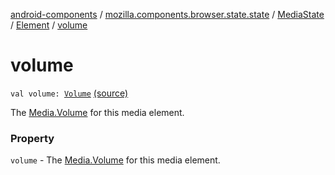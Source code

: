 [android-components](../../../index.md) / [mozilla.components.browser.state.state](../../index.md) / [MediaState](../index.md) / [Element](index.md) / [volume](./volume.md)

# volume

`val volume: `[`Volume`](../../../mozilla.components.concept.engine.media/-media/-volume/index.md) [(source)](https://github.com/mozilla-mobile/android-components/blob/master/components/browser/state/src/main/java/mozilla/components/browser/state/state/MediaState.kt#L48)

The [Media.Volume](../../../mozilla.components.concept.engine.media/-media/-volume/index.md) for this media element.

### Property

`volume` - The [Media.Volume](../../../mozilla.components.concept.engine.media/-media/-volume/index.md) for this media element.